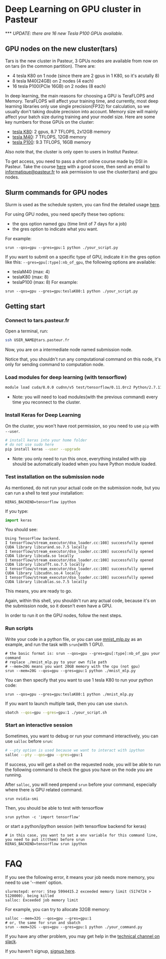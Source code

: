 # Deep Learning on GPU cluster in Pasteur

*** *UPDATE: there are 16 new Tesla P100 GPUs available.*

## GPU nodes on the new cluster(tars)
Tars is the new cluster in Pasteur, 3 GPUs nodes are available from now on on tars (in the common partition). There are:
 * 4 tesla K80 on 1 node (since there are 2 gpus in 1 K80, so it's acutally 8)
 * 8 tesla M40(24GB) on 2 nodes (4 each)
 * 16 tesla P100(PCIe 16GB) on 2 nodes (8 each)

In deep learning, the main reasons for choosing a GPU is TeraFLOPS and Memory. TeraFLOPS will affect your training time, and currently, most deep learning libraries only use single precision(FP32) for calculation, so we usually don't taking double precision into account. Memory size will mainly affect your batch size during training and your model size. Here are some key numbers for those GPUs on the cluster:
 * [tesla K80](http://www.anandtech.com/show/8729/nvidia-launches-tesla-k80-gk210-gpu): 2 gpus, 8.7 TFLOPS, 2x12GB memory
 * [tesla M40](http://www.anandtech.com/show/8729/nvidia-launches-tesla-k80-gk210-gpu): 7 TFLOPS, 12GB memory
 * [tesla P100](http://www.anandtech.com/show/10433/nvidia-announces-pci-express-tesla-p100): 9.3 TFLOPS, 16GB memory

Also note that, the cluster is only open to users in Institut Pasteur.

To get access, you need to pass a short online course made by DSI in Pasteur. Take the course [here](https://moocs.pasteur.fr/courses/Institut_Pasteur/DSI_01/1/about) with a good score, then send an email to informatique@pasteur.fr to ask permission to use the cluster(tars) and gpu nodes. 

## Slurm commands for GPU nodes
Slurm is used as the schedule system, you can find the detailed usage [here](http://slurm.schedmd.com/).

For using GPU nodes, you need specify these two options:
* the qos option named gpu (time limit of 7 days for a job)
* the gres option to indicate what you want.

For example:
```
srun --qos=gpu --gres=gpu:1 python ./your_script.py
```

If you want to submit on a specific type of GPU, indicate it in the gres option like this: `--gres=gpu[:type]:nb_of_gpu`, the following options are available:
 * teslaM40 (max: 4)
 * teslaK80 (max: 8)
 * teslaP100 (max: 8)
For example:
```
srun --qos=gpu --gres=gpu:teslaK80:1 python ./your_script.py
```
## Getting start
### Connect to tars.pasteur.fr
Open a terminal, run:
```bash
ssh USER_NAME@tars.pasteur.fr
```
Now, you are on a intermediate node named submission node.

Notice that, you shouldn't run any computational command on this node, it's only for sending command to computation node.

### Load modules for deep learning (with tensorflow)
```bash
module load cuda/8.0.0 cudnn/v5 test/tensorflow/0.11.0rc2 Python/2.7.11
```
* Note: you will need to load modules(with the previous command) every time you reconnect to the cluster.

### Install Keras for Deep Learning
On the cluster, you won't have root permission, so you need to use `pip` with `--user`.
```bash
# install keras into your home folder
# do not use sudo here
pip install keras --user --upgrade
```
* Note: you only need to run this once, everything installed with pip should be automatically loaded when you have Python module loaded.

### Test installation on the submission node
As mentioned, do not run your actual code on the submission node, but you can run a shell to test your installation:
```
KERAS_BACKEND=tensorflow ipython
```
If you type:
```python
import keras
```
You should see:
```
Using TensorFlow backend.
I tensorflow/stream_executor/dso_loader.cc:108] successfully opened CUDA library libcurand.so.7.5 locally
I tensorflow/stream_executor/dso_loader.cc:108] successfully opened CUDA library libcuda.so locally
I tensorflow/stream_executor/dso_loader.cc:108] successfully opened CUDA library libcufft.so.7.5 locally
I tensorflow/stream_executor/dso_loader.cc:108] successfully opened CUDA library libcudnn.so.4 locally
I tensorflow/stream_executor/dso_loader.cc:108] successfully opened CUDA library libcublas.so.7.5 locally
```
This means, you are ready to go.

Again, within this shell, you shouldn't run any actual code, because it's on the submission node, so it doesn't even have a GPU.

In order to run it on the GPU nodes, follow the next steps.

### Run scripts
Write your code in a python file, or you can use [mnist_mlp.py](mnist_mlp.py) as an example, and run the task with `srun`(with 1 GPU).
```
# the basic format is: srun --qos=gpu --gres=gpu[:type]:nb_of_gpu your command
# replace ./mnist_mlp.py to your own file path
# --mem=20G means you want 20GB memory with the cpu (not gpu)
srun --mem=20G --qos=gpu --gres=gpu:1 python ./mnist_mlp.py
```
You can then specify that you want to use 1 tesla K80 to run your python code:
```
srun --qos=gpu --gres=gpu:teslaK80:1 python ./mnist_mlp.py
```

If you want to launch multiple task, then you can use `sbatch`.
```bash
sbatch --qos=gpu --gres=gpu:1 ./your_script.sh
```

### Start an interactive session
Sometimes, you want to debug or run your command interactively, you can use `salloc` before `srun`:
```bash
# --pty option is used because we want to interact with ipython
salloc --pty --qos=gpu --gres=gpu:1
```
If success, you will get a shell on the requested node, you will be able to run the following command to check the gpus you have on the node you are running.

After `salloc`,  you will need prepend `srun` before your command, especially where there is GPU related command.
```bash
srun nvidia-smi
```
Then, you should be able to test with tensorflow
```
srun python -c 'import tensorflow'
```
or start a python/ipython session (with tensorflow backend for keras)
```
# in this case, you want to set a env variable for this command line, you need to put it(them) before srun
KERAS_BACKEND=tensorflow srun ipython
```

# FAQ

If you see the following error, it means your job needs more memory, you need to use '--mem' option.
```
slurmstepd: error: Step 5994415.2 exceeded memory limit (5174724 > 5120000), being killed
salloc: Exceeded job memory limit
```
For example, you can try to allocate 32GB memory:
```
salloc --mem=32G --qos=gpu --gres=gpu:1
# or, the same for srun and sbatch
srun --mem=32G --qos=gpu --gres=gpu:1 python ./your_command.py
```

If you have any other problem, you may get help in the [technical channel on slack](https://deeplearningclub.slack.com/messages/technical).

If you haven't signup, [signup here](https://deeplearningclub.slack.com/signup).


